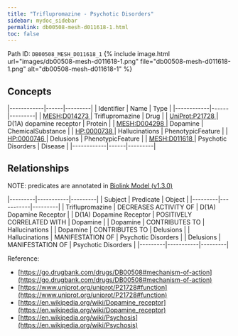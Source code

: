 ```yaml
---
title: "Triflupromazine - Psychotic Disorders"
sidebar: mydoc_sidebar
permalink: db00508-mesh-d011618-1.html
toc: false 
---
```



Path ID: `DB00508_MESH_D011618_1`
{% include image.html url="images/db00508-mesh-d011618-1.png" file="db00508-mesh-d011618-1.png" alt="db00508-mesh-d011618-1" %}

## Concepts

|------------|------|---------|
| Identifier | Name | Type    |
|------------|------|---------|
| <a href="https://identifiers.org/MESH:D014273">MESH:D014273 </a> | Triflupromazine | Drug |
| <a href="https://identifiers.org/UniProt:P21728">UniProt:P21728 </a> | D(1A) dopamine receptor | Protein |
| <a href="https://identifiers.org/MESH:D004298">MESH:D004298 </a> | Dopamine | ChemicalSubstance |
| <a href="https://identifiers.org/HP:0000738">HP:0000738 </a> | Hallucinations | PhenotypicFeature |
| <a href="https://identifiers.org/HP:0000746">HP:0000746 </a> | Delusions | PhenotypicFeature |
| <a href="https://identifiers.org/MESH:D011618">MESH:D011618 </a> | Psychotic Disorders | Disease |
|------------|------|---------|

## Relationships


NOTE: predicates are annotated in <a href="https://github.com/biolink/biolink-model/releases/tag/v1.3.0">Biolink Model (v1.3.0)</a>

|---------|-----------|---------|
| Subject | Predicate | Object  |
|---------|-----------|---------|
| Triflupromazine | DECREASES ACTIVITY OF | D(1A) Dopamine Receptor |
| D(1A) Dopamine Receptor | POSITIVELY CORRELATED WITH | Dopamine |
| Dopamine | CONTRIBUTES TO | Hallucinations |
| Dopamine | CONTRIBUTES TO | Delusions |
| Hallucinations | MANIFESTATION OF | Psychotic Disorders |
| Delusions | MANIFESTATION OF | Psychotic Disorders |
|---------|-----------|---------|

Reference: 
  - [https://go.drugbank.com/drugs/DB00508#mechanism-of-action](https://go.drugbank.com/drugs/DB00508#mechanism-of-action)
  - [https://www.uniprot.org/uniprot/P21728#function](https://www.uniprot.org/uniprot/P21728#function)
  - [https://en.wikipedia.org/wiki/Dopamine_receptor](https://en.wikipedia.org/wiki/Dopamine_receptor)
  - [https://en.wikipedia.org/wiki/Psychosis](https://en.wikipedia.org/wiki/Psychosis)
